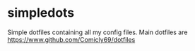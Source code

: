 # simpledots
Simple dotfiles containing all my config files. Main dotfiles are https://www.github.com/Comicly69/dotfiles
